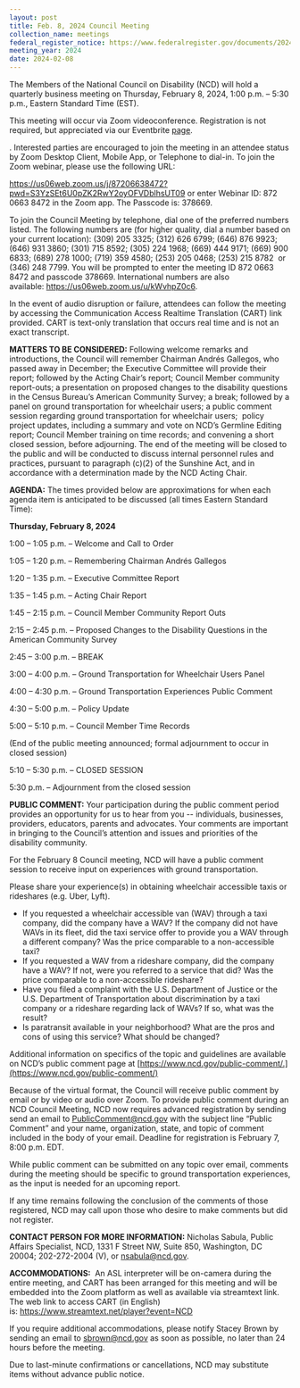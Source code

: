 ```yaml
---
layout: post
title: Feb. 8, 2024 Council Meeting
collection_name: meetings
federal_register_notice: https://www.federalregister.gov/documents/2024/01/26/2024-01725/sunshine-act-meetings
meeting_year: 2024
date: 2024-02-08
---
```

The Members of the National Council on Disability (NCD) will hold a quarterly business meeting on Thursday, February 8, 2024, 1:00 p.m. – 5:30 p.m., Eastern Standard Time (EST).

This meeting will occur via Zoom videoconference. Registration is not required, but appreciated via our Eventbrite [page](https://www.eventbrite.com/e/ncd-quarterly-meeting-feb-8-2024-tickets-810165686377).

. Interested parties are encouraged to join the meeting in an attendee status by Zoom Desktop Client, Mobile App, or Telephone to dial-in. To join the Zoom webinar, please use the following URL: 

<https://us06web.zoom.us/j/87206638472?pwd=S3YzSEt6U0pZK2RwY2oyOFVDblhsUT09> or enter Webinar ID: 872 0663 8472 in the Zoom app. The Passcode is: 378669.

To join the Council Meeting by telephone, dial one of the preferred numbers listed. The following numbers are (for higher quality, dial a number based on your current location): (309) 205 3325; (312) 626 6799; (646) 876 9923; (646) 931 3860; (301) 715 8592; (305) 224 1968; (669) 444 9171; (669) 900 6833; (689) 278 1000; (719) 359 4580; (253) 205 0468; (253) 215 8782  or (346) 248 7799. You will be prompted to enter the meeting ID 872 0663 8472 and passcode 378669. International numbers are also available: <https://us06web.zoom.us/u/kWvhpZ0c6>.

In the event of audio disruption or failure, attendees can follow the meeting by accessing the Communication Access Realtime Translation (CART) link provided. CART is text-only translation that occurs real time and is not an exact transcript.

**MATTERS TO BE CONSIDERED:** Following welcome remarks and introductions, the Council will remember Chairman Andrés Gallegos, who passed away in December; the Executive Committee will provide their report; followed by the Acting Chair’s report; Council Member community report-outs; a presentation on proposed changes to the disability questions in the Census Bureau’s American Community Survey; a break; followed by a panel on ground transportation for wheelchair users; a public comment session regarding ground transportation for wheelchair users;  policy project updates, including a summary and vote on NCD’s Germline Editing report; Council Member training on time records; and convening a short closed session, before adjourning. The end of the meeting will be closed to the public and will be conducted to discuss internal personnel rules and practices, pursuant to paragraph (c)(2) of the Sunshine Act, and in accordance with a determination made by the NCD Acting Chair.

**AGENDA:** The times provided below are approximations for when each agenda item is anticipated to be discussed (all times Eastern Standard Time):

**Thursday, February 8, 2024**

1:00 – 1:05 p.m. – Welcome and Call to Order

1:05 – 1:20 p.m. – Remembering Chairman Andrés Gallegos

1:20 – 1:35 p.m. – Executive Committee Report

1:35 – 1:45 p.m. – Acting Chair Report

1:45 – 2:15 p.m. – Council Member Community Report Outs

2:15 – 2:45 p.m. – Proposed Changes to the Disability Questions in the American Community Survey

2:45 – 3:00 p.m. – BREAK

3:00 – 4:00 p.m. – Ground Transportation for Wheelchair Users Panel

4:00 – 4:30 p.m. – Ground Transportation Experiences Public Comment

4:30 – 5:00 p.m. – Policy Update

5:00 – 5:10 p.m. – Council Member Time Records

(End of the public meeting announced; formal adjournment to occur in closed session)

5:10 – 5:30 p.m. – CLOSED SESSION

5:30 p.m. – Adjournment from the closed session

**PUBLIC COMMENT:** Your participation during the public comment period provides an opportunity for us to hear from you -- individuals, businesses, providers, educators, parents and advocates. Your comments are important in bringing to the Council’s attention and issues and priorities of the disability community.

For the February 8 Council meeting, NCD will have a public comment session to receive input on experiences with ground transportation. 

Please share your experience(s) in obtaining wheelchair accessible taxis or rideshares (e.g. Uber, Lyft).

* If you requested a wheelchair accessible van (WAV) through a taxi company, did the company have a WAV? If the company did not have WAVs in its fleet, did the taxi service offer to provide you a WAV through a different company? Was the price comparable to a non-accessible taxi?
* If you requested a WAV from a rideshare company, did the company have a WAV? If not, were you referred to a service that did? Was the price comparable to a non-accessible rideshare?
* Have you filed a complaint with the U.S. Department of Justice or the U.S. Department of Transportation about discrimination by a taxi company or a rideshare regarding lack of WAVs? If so, what was the result?
* Is paratransit available in your neighborhood? What are the pros and cons of using this service? What should be changed?

Additional information on specifics of the topic and guidelines are available on NCD’s public comment page at [https://www.ncd.gov/public-comment/.](https://www.ncd.gov/public-comment/)

Because of the virtual format, the Council will receive public comment by email or by video or audio over Zoom. To provide public comment during an NCD Council Meeting, NCD now requires advanced registration by sending send an email to PublicComment@ncd.gov with the subject line “Public Comment” and your name, organization, state, and topic of comment included in the body of your email. Deadline for registration is February 7, 8:00 p.m. EDT.

While public comment can be submitted on any topic over email, comments during the meeting should be specific to ground transportation experiences, as the input is needed for an upcoming report.

If any time remains following the conclusion of the comments of those registered, NCD may call upon those who desire to make comments but did not register.

**CONTACT PERSON FOR MORE INFORMATION:** Nicholas Sabula, Public Affairs Specialist, NCD, 1331 F Street NW, Suite 850, Washington, DC 20004; 202-272-2004 (V), or nsabula@ncd.gov.

**ACCOMMODATIONS:**  An ASL interpreter will be on-camera during the entire meeting, and CART has been arranged for this meeting and will be embedded into the Zoom platform as well as available via streamtext link. The web link to access CART (in English) is: <https://www.streamtext.net/player?event=NCD>

If you require additional accommodations, please notify Stacey Brown by sending an email to [sbrown@ncd.gov](mailto:sbrown@ncd.gov) as soon as possible, no later than 24 hours before the meeting.

Due to last-minute confirmations or cancellations, NCD may substitute items without advance public notice.